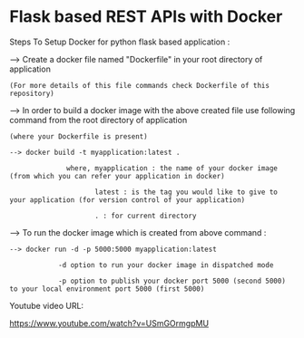 # Flask based REST APIs with Docker

Steps To Setup Docker for python flask based application :

--> Create a docker file named "Dockerfile" in your root directory of application 

    (For more details of this file commands check Dockerfile of this repository)
    
--> In order to build a docker image with the above created file use following command from the root directory of application 

    (where your Dockerfile is present)
    
    --> docker build -t myapplication:latest .
    
                  where, myapplication : the name of your docker image (from which you can refer your application in docker)
                  
                         latest : is the tag you would like to give to your application (for version control of your application)
                         
                         . : for current directory
                         
--> To run the docker image which is created from above command :

    --> docker run -d -p 5000:5000 myapplication:latest
    
                -d option to run your docker image in dispatched mode
                
                -p option to publish your docker port 5000 (second 5000) to your local environment port 5000 (first 5000)
                
Youtube video URL:

https://www.youtube.com/watch?v=USmGOrmgpMU
